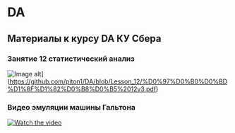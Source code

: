 # DA
## Материалы к курсу DA КУ Сбера 

### Занятие 12  статистический анализ

![Image alt](https://github.com/piton1/DA/blob/main/quant.png)](https://github.com/piton1/DA/blob/Lesson_12/%D0%97%D0%B0%D0%BD%D1%8F%D1%82%D0%B8%D0%B5%2012v3.pdf)

### Видео эмуляции машины Гальтона

[![Watch the video](https://img.youtube.com/vi/BFYbGYiUMx4/maxresdefault.jpg)](https://www.youtube.com/watch?v=BFYbGYiUMx4)
 

